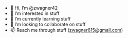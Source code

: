 - 👋 Hi, I’m @zwagner42
- 👀 I’m interested in stuff
- 🌱 I’m currently learning stuff
- 💞️ I’m looking to collaborate on stuff
- 📫 Reach me through stuff (zwagner615@gmail.com)

<!---
zwagner42/zwagner42 is a ✨ special ✨ repository because its `README.md` (this file) appears on your GitHub profile.
You can click the Preview link to take a look at your changes.
--->
